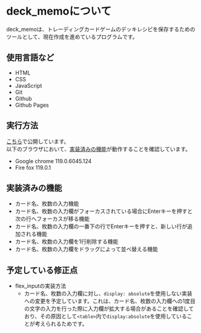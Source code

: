 
# deck_memoについて
deck_memoは、トレーディングカードゲームのデッキレシピを保存するためのツールとして、現在作成を進めているプログラムです。

## 使用言語など
- HTML
- CSS
- JavaScript
- Git
- Github
- Github Pages

## 実行方法
[こちら]( https://hand1614.github.io/deck_memo/ )で公開しています。  
以下のブラウザにおいて、[実装済みの機能]( #実装済みの機能 )が動作することを確認しています。

- Google chrome 119.0.6045.124
- Fire fox 119.0.1

## 実装済みの機能

- カード名、枚数の入力機能
- カード名、枚数の入力欄がフォーカスされている場合にEnterキーを押すと次の行へフォーカスが移る機能
- カード名、枚数の入力欄の一番下の行でEnterキーを押すと、新しい行が追加される機能
- カード名、枚数の入力欄を1行削除する機能
- カード名、枚数の入力欄をドラッグによって並べ替える機能

## 予定している修正点
- flex_inputの実装方法
	- カード名、枚数の入力欄に対し、`display: absolute`を使用しない実装への変更を予定しています。これは、カード名、枚数の入力欄への1度目の文字の入力を行った際に入力欄が拡大する場合があることを確認しており、その原因として`<table>`内で`display:absolute`を使用していることが考えられるためです。



